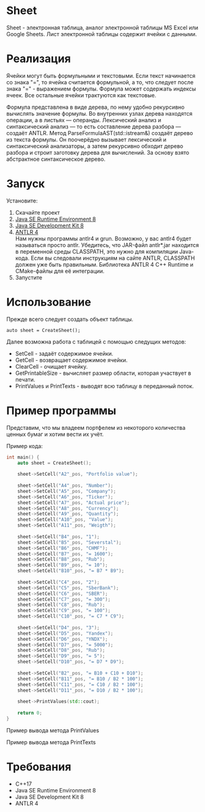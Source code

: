 # Sheet

Sheet - электронная таблица, аналог электронной таблицы MS Excel или Google Sheets. Лист электронной таблицы содержит 
ячейки с данными. 

# Реализация

Ячейки могут быть формульными и текстовыми. Если текст начинается со знака "=", то ячейка считается формульной, 
а то, что следует после знака "=" - выражением формулы. Формула может содержать индексы ячеек. Все остальные ячейки 
трактуются как текстовые.

Формула представлена в виде дерева, по нему удобно рекурсивно вычислять значение формулы. Во внутренних узлах дерева 
находятся операции, а в листьях — операнды. Лексический анализ и синтаксический анализ — то есть составление дерева 
разбора — создаёт ANTLR. Метод ParseFormulaAST(std::istream&) создаёт дерево из текста формулы. Он поочерёдно 
вызывает лексический и синтаксический анализаторы, а затем рекурсивно обходит дерево разбора и строит заготовку 
дерева для вычислений. За основу взято абстрактное синтаксическое дерево. 

# Запуск

Установите:  
1. Скачайте проект
2. [Java SE Runtime Environment 8](https://www.oracle.com/java/technologies/javase-jre8-downloads.html)  
3. [Java SE Development Kit 8](https://www.oracle.com/java/technologies/javase/javase-jdk8-downloads.html)  
4. [ANTLR 4](https://www.antlr.org/)  
Нам нужны программы antlr4 и grun. Возможно, у вас antlr4 будет называться просто antlr. Убедитесь, 
что JAR-файл antlr*.jar находится в переменной среды CLASSPATH, это нужно для компиляции Java-кода. 
Если вы следовали инструкциям на сайте ANTLR, CLASSPATH должен уже быть правильным.
Библиотека ANTLR 4 C++ Runtime и CMake-файлы для её интеграции.
5. Запустите

# Использование

Прежде всего следует создать объект таблицы.  
 
```auto sheet = CreateSheet();```

Далее возможна работа с таблицей с помощью следущих методов:
* SetCell - задаёт содержимое ячейки.
* GetCell - возвращает содержимое ячейки.
* ClearCell - очищает ячейку.
* GetPrintableSize - вычисляет размер области, которая участвует в печати.
* PrintValues и PrintTexts - выводят всю таблицу в переданный поток. 

# Пример программы

Представим, что мы владеем портфелем из некоторого количества ценных бумаг и хотим вести их учёт.

Пример кода:

```C++
int main() {
	auto sheet = CreateSheet();
	
	sheet->SetCell("A2"_pos, "Portfolio value");
	
	sheet->SetCell("A4"_pos, "Number");
	sheet->SetCell("A5"_pos, "Company");
	sheet->SetCell("A6"_pos, "Ticker");
	sheet->SetCell("A7"_pos, "Actual price");
	sheet->SetCell("A8"_pos, "Currency");
	sheet->SetCell("A9"_pos, "Quantity");
	sheet->SetCell("A10"_pos, "Value");
	sheet->SetCell("A11"_pos, "Weigth");
	
	sheet->SetCell("B4"_pos, "1");
	sheet->SetCell("B5"_pos, "Severstal");
	sheet->SetCell("B6"_pos, "CHMF");
	sheet->SetCell("B7"_pos, "= 1600");
	sheet->SetCell("B8"_pos, "Rub");
	sheet->SetCell("B9"_pos, "= 10");
	sheet->SetCell("B10"_pos, "= B7 * B9");
	
	sheet->SetCell("C4"_pos, "2");
	sheet->SetCell("C5"_pos, "SberBank");
	sheet->SetCell("C6"_pos, "SBER");
	sheet->SetCell("C7"_pos, "= 300");
	sheet->SetCell("C8"_pos, "Rub");
	sheet->SetCell("C9"_pos, "= 100");
	sheet->SetCell("C10"_pos, "= C7 * C9");
	
	sheet->SetCell("D4"_pos, "3");
	sheet->SetCell("D5"_pos, "Yandex");
	sheet->SetCell("D6"_pos, "YNDX");
	sheet->SetCell("D7"_pos, "= 5000");
	sheet->SetCell("D8"_pos, "Rub");
	sheet->SetCell("D9"_pos, "= 5");
	sheet->SetCell("D10"_pos, "= D7 * D9");
	
	sheet->SetCell("B2"_pos, "= B10 + C10 + D10");
	sheet->SetCell("B11"_pos, "= B10 / B2 * 100");
	sheet->SetCell("C11"_pos, "= C10 / B2 * 100");
	sheet->SetCell("D11"_pos, "= D10 / B2 * 100");
	
	sheet->PrintValues(std::cout);
	
	return 0;
}
```
Пример вывода метода PrintValues

Пример вывода метода PrintTexts

# Требования

* C++17 
* Java SE Runtime Environment 8
* Java SE Development Kit 8
* ANTLR 4


